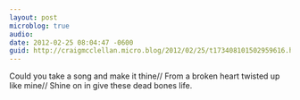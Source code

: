```yaml
---
layout: post
microblog: true
audio: 
date: 2012-02-25 08:04:47 -0600
guid: http://craigmcclellan.micro.blog/2012/02/25/t173408101502959616.html
---
```

Could you take a song and make it thine// From a broken heart twisted up like mine// Shine on in give these dead bones life.
